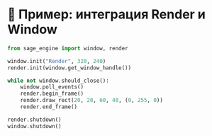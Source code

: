 # 📘 Пример: интеграция Render и Window

```python
from sage_engine import window, render

window.init("Render", 320, 240)
render.init(window.get_window_handle())

while not window.should_close():
    window.poll_events()
    render.begin_frame()
    render.draw_rect(20, 20, 60, 40, (0, 255, 0))
    render.end_frame()

render.shutdown()
window.shutdown()
```
